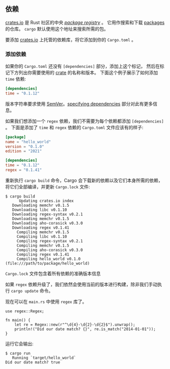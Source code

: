 ## 依赖

[crates.io] 是 Rust 社区的中央 [*package registry*][def-package-registry] 。
它用作搜索和下载 [packages][def-package] 的仓库。 `cargo` 默认使用这个地址来搜索所需的包。

要添加 [crates.io] 上托管的依赖库，将它添加到你的 `Cargo.toml` 。

[crates.io]: https://crates.io/

### 添加依赖

如果你的 `Cargo.toml` 还没有 `[dependencies]` 部分，添加上这个标记，
然后在标记下方列出你需要使用的 [crate][def-crate] 的名称和版本。
下面这个例子展示了如何添加 `time` 依赖:

```toml
[dependencies]
time = "0.1.12"
```

版本字符串要求使用 [SemVer]。[specifying dependencies](../reference/specifying-dependencies.md) 部分对此有更多信息。

[SemVer]: https://semver.org

如果我们想添加一个 `regex` 依赖，我们不需要为每个依赖都添加 `[dependencies]` 。
下面是添加了 `time` 和 `regex` 依赖的 `Cargo.toml` 文件应该有的样子:

```toml
[package]
name = "hello_world"
version = "0.1.0"
edition = "2021"

[dependencies]
time = "0.1.12"
regex = "0.1.41"
```

重新执行 `cargo build` 命令，Cargo 会下载新的依赖以及它们本身所需的依赖，
将它们全部编译，并更新 `Cargo.lock` 文件:

```console
$ cargo build
      Updating crates.io index
   Downloading memchr v0.1.5
   Downloading libc v0.1.10
   Downloading regex-syntax v0.2.1
   Downloading memchr v0.1.5
   Downloading aho-corasick v0.3.0
   Downloading regex v0.1.41
     Compiling memchr v0.1.5
     Compiling libc v0.1.10
     Compiling regex-syntax v0.2.1
     Compiling memchr v0.1.5
     Compiling aho-corasick v0.3.0
     Compiling regex v0.1.41
     Compiling hello_world v0.1.0 (file:///path/to/package/hello_world)
```

`Cargo.lock` 文件包含着所有依赖的准确版本信息

如果 `regex` 依赖升级了，我们依然会使用当前的版本进行构建，除非我们手动执行 `cargo update` 命令。

现在可以在 `main.rs` 中使用 `regex` 库了。

```rust,ignore
use regex::Regex;

fn main() {
    let re = Regex::new(r"^\d{4}-\d{2}-\d{2}$").unwrap();
    println!("Did our date match? {}", re.is_match("2014-01-01"));
}
```

运行它会输出:

```console
$ cargo run
   Running `target/hello_world`
Did our date match? true
```

[def-crate]:             ../appendix/glossary.md#crate             '"crate" (glossary entry)'
[def-package]:           ../appendix/glossary.md#package           '"package" (glossary entry)'
[def-package-registry]:  ../appendix/glossary.md#package-registry  '"package-registry" (glossary entry)'
